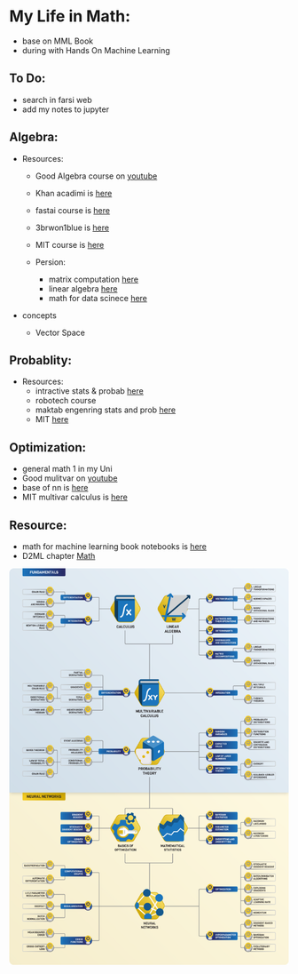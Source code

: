 # My Life in Math:
* base on MML Book
* during with Hands On Machine Learning

## To Do:
  - search in farsi web
  - add my notes to jupyter

## Algebra:
  * Resources:
    - Good Algebra course on [youtube](https://www.youtube.com/watch?v=T73ldK46JqE&list=PLiiljHvN6z1_o1ztXTKWPrShrMrBLo5P3)
    - Khan acadimi is [here](https://www.khanacademy.org/math/linear-algebra)
    - fastai course is <a href="https://github.com/fastai/numerical-linear-algebra/blob/master/README.md">here</a> 
    - 3brwon1blue is <a href="https://www.3blue1brown.com/essence-of-linear-algebra-page/">here</a> 
    - MIT course is <a href="https://ocw.mit.edu/courses/mathematics/18-06-linear-algebra-spring-2010/video-lectures/">here</a>

    - Persion:
      * matrix computation <a href="https://maktabkhooneh.org/course/308-%D9%85%D8%AD%D8%A7%D8%B3%D8%A8%D8%A7%D8%AA-%D9%85%D8%A7%D8%AA%D8%B1%DB%8C%D8%B3%DB%8C-mk308/">here<a>
      * linear algebra <a href="https://maktabkhooneh.org/course/18-%D8%AC%D8%A8%D8%B1-%D8%AE%D8%B7%DB%8C-mk18/">here</a>
      * math for data scinece [here](https://danup.ir/courses/principles-of-data-mining-and-machine-learning/)
  
  * concepts
    - Vector Space

## Probablity:
  - Resources:
    * intractive stats & probab [here](https://seeing-theory.brown.edu/index.html#firstPage)
    * robotech course
    * maktab engenring stats and prob [here](https://maktabkhooneh.org/course/%D8%A2%D9%85%D8%A7%D8%B1-%D8%A7%D8%AD%D8%AA%D9%85%D8%A7%D9%84-%D9%85%D9%87%D9%86%D8%AF%D8%B3%DB%8C-mk627/)
    * MIT [here](https://ocw.mit.edu/courses/electrical-engineering-and-computer-science/6-041-probabilistic-systems-analysis-and-applied-probability-fall-2010/video-lectures/)

## Optimization:
  - general math 1 in my Uni
  - Good mulitvar on [youtube](https://www.youtube.com/watch?v=cWZLPv4ZJhE&list=PLiiljHvN6z193BBzS0Ln8NnqQmzimTW23)
  - base of nn is <a href="https://www.youtube.com/playlist?list=PLZHQObOWTQDNU6R1_67000Dx_ZCJB-3pi">here</a> 
  - MIT multivar calculus is <a href="https://www.youtube.com/playlist?list=PL4C4C8A7D06566F38">here</a> 

## Resource:
  - math for machine learning book notebooks is <a href="https://github.com/mml-book/mml-book.github.io">here</a> 
  - D2ML chapter [Math](https://github.com/d2l-ai/d2l-en)
  
  
<img src="mml_map.png"/>
